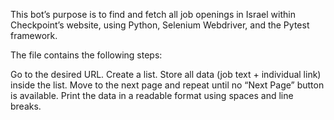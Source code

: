 This bot’s purpose is to find and fetch all job openings in Israel within Checkpoint’s website, using Python, Selenium Webdriver, and the Pytest framework.

The file contains the following steps:

Go to the desired URL.
Create a list.
Store all data (job text + individual link) inside the list.
Move to the next page and repeat until no “Next Page” button is available.
Print the data in a readable format using spaces and line breaks.
